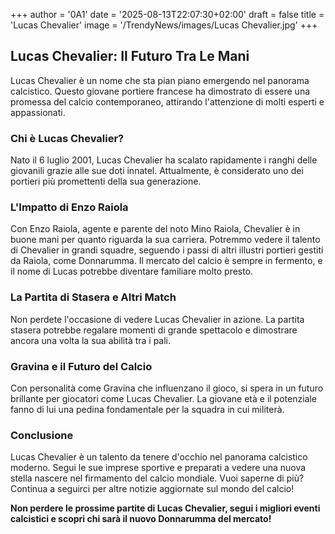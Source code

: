 +++
author = '0A1'
date = '2025-08-13T22:07:30+02:00'
draft = false
title = 'Lucas Chevalier'
image = '/TrendyNews/images/Lucas Chevalier.jpg'
+++

## Lucas Chevalier: Il Futuro Tra Le Mani

Lucas Chevalier è un nome che sta pian piano emergendo nel panorama calcistico. Questo giovane portiere francese ha dimostrato di essere una promessa del calcio contemporaneo, attirando l'attenzione di molti esperti e appassionati.

### Chi è Lucas Chevalier?

Nato il 6 luglio 2001, Lucas Chevalier ha scalato rapidamente i ranghi delle giovanili grazie alle sue doti innatel. Attualmente, è considerato uno dei portieri più promettenti della sua generazione. 

### L'Impatto di Enzo Raiola

Con Enzo Raiola, agente e parente del noto Mino Raiola, Chevalier è in buone mani per quanto riguarda la sua carriera. Potremmo vedere il talento di Chevalier in grandi squadre, seguendo i passi di altri illustri portieri gestiti da Raiola, come Donnarumma. Il mercato del calcio è sempre in fermento, e il nome di Lucas potrebbe diventare familiare molto presto.

### La Partita di Stasera e Altri Match

Non perdete l'occasione di vedere Lucas Chevalier in azione. La partita stasera potrebbe regalare momenti di grande spettacolo e dimostrare ancora una volta la sua abilità tra i pali.

### Gravina e il Futuro del Calcio

Con personalità come Gravina che influenzano il gioco, si spera in un futuro brillante per giocatori come Lucas Chevalier. La giovane età e il potenziale fanno di lui una pedina fondamentale per la squadra in cui militerà.

### Conclusione

Lucas Chevalier è un talento da tenere d'occhio nel panorama calcistico moderno. Segui le sue imprese sportive e preparati a vedere una nuova stella nascere nel firmamento del calcio mondiale. Vuoi saperne di più? Continua a seguirci per altre notizie aggiornate sul mondo del calcio!

**Non perdere le prossime partite di Lucas Chevalier, segui i migliori eventi calcistici e scopri chi sarà il nuovo Donnarumma del mercato!**